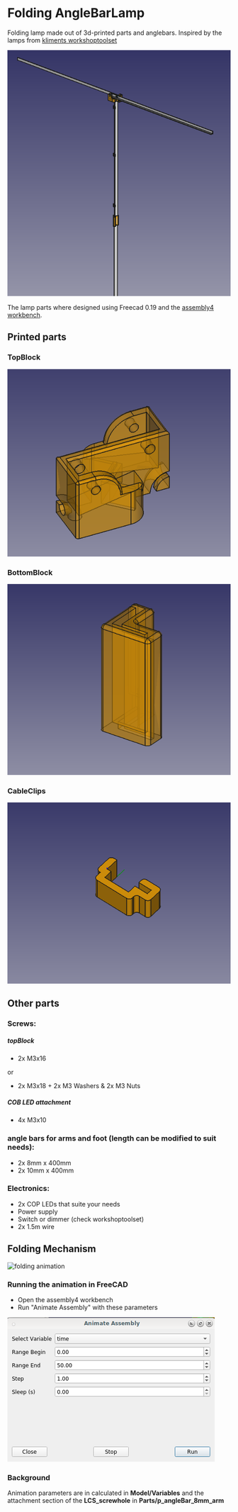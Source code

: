 # Folding AngleBarLamp

Folding lamp made out of 3d-printed parts and anglebars. Inspired by the lamps from [kliments workshoptoolset](https://github.com/kliment/workshoptoolset)


![folding animation](images/angleBarLamp.png "")

The lamp parts where designed using Freecad 0.19 and the [assembly4 workbench](https://github.com/Zolko-123/FreeCAD_Assembly4).

## Printed parts

### TopBlock
![folding animation](images/topBlock.png "TopBlock")

### BottomBlock
![folding animation](images/bottomBlock.png "BottomBlock")

### CableClips
![folding animation](images/cableClip.png "CableClip")

## Other parts

### Screws:
##### topBlock
  * 2x M3x16
  
  or
   
  * 2x M3x18 + 2x M3 Washers & 2x M3 Nuts
      
##### COB LED attachment
  * 4x M3x10

### angle bars for arms and foot (length can be modified to suit needs):
  * 2x  8mm x 400mm
  * 2x 10mm x 400mm

### Electronics:
  * 2x COP LEDs that suite your needs
  * Power supply
  * Switch or dimmer (check workshoptoolset)
  * 2x 1.5m wire
## Folding Mechanism
![folding animation](images/foldingAnimation.gif "Folding mechanism")

### Running the animation in FreeCAD

* Open the assembly4 workbench
* Run "Animate Assembly" with these parameters


![animation parameters](images/animationParameters.png "")

### Background

Animation parameters are in calculated in **Model/Variables** and the attachment section of the **LCS_screwhole** in **Parts/p_angleBar_8mm_arm** 
